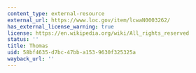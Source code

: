 ```yaml
---
content_type: external-resource
external_url: https://www.loc.gov/item/lcwaN0003262/
has_external_license_warning: true
license: https://en.wikipedia.org/wiki/All_rights_reserved
status: ''
title: Thomas
uid: 58bf4635-d7bc-47bb-a153-9630f325325a
wayback_url: ''
---
```

